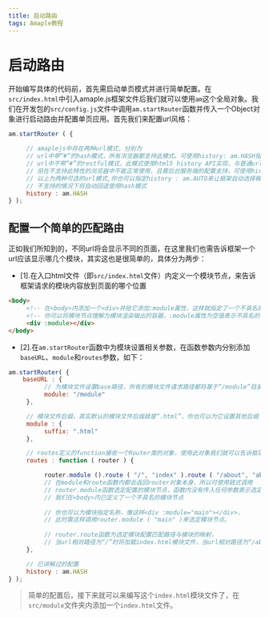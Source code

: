 ```yaml
---
title: 启动路由
tags: Amaple教程
---
```

# 启动路由
开始编写具体的代码前，首先需启动单页模式并进行简单配置。在`src/index.html`中引入amaple.js框架文件后我们就可以使用`am`这个全局对象。我们在开发包的`src/config.js`文件中调用`am.startRouter`函数并传入一个Object对象进行启动路由并配置单页应用。首先我们来配置url风格：
```javascript
am.startRouter ( {

     // amaplejs中存在两种url模式，分别为
     // url中带“#”的hash模式，所有浏览器都支持此模式。可使用history: am.HASH指定
     // url中不带“#”的restful模式，此模式使用html5 history API实现，与普通url相同，
     // 但在不支持此特性的浏览器中不能正常使用，且需后台服务端的配置支持，可使用history: am.BROWSER指定
     // 以上为两种可选的url模式,你也可以指定history : am.AUTO来让框架自动选择模式，在支持html5 history API的浏览器下自动使用此模式，
     // 不支持的情况下将自动回退使用hash模式
     history : am.HASH
} );
```
## 配置一个简单的匹配路由
正如我们所知到的，不同url将会显示不同的页面，在这里我们也需告诉框架一个url应该显示哪几个模块，其实这也是很简单的，具体分为两步：
* [1].在入口html文件（即`src/index.html`文件）内定义一个模块节点，来告诉框架请求的模块内容放到页面的哪个位置
```html
<body>
     <!-- 在<body>内添加一个<div>并给它添加:module属性，这样就指定了一个不具名的模块节点 -->
     <!-- 你可以将模块节点理解为模块渲染输出的容器，:module属性为空值表示不具名的模块节点，且任何标签都可以作为模块节点 -->
     <div :module></div>
</body>
```
* [2].在`am.startRouter`函数中为模块设置相关参数，在函数参数内分别添加`baseURL`、`module`和`routes`参数，如下：
```javascript
am.startRouter( {
    baseURL : {
          // 为模块文件设置base路径，所有的模块文件请求路径都将基于“/module”目录，不设置时默认“/”
          module: "/module"
     },

     // 模块文件后缀，其实默认的模块文件后缀就是“.html”，你也可以为它设置其他后缀
     module : {
          suffix: ".html"
     },

     // routes定义的function接收一个Router类的对象，使用此对象我们就可以告诉框架一个url应该显示哪几个模块
     routes : function ( router ) {

          router.module ().route ( "/", "index" ).route ( "/about", "about" );
          // 在module和route函数内都会返回router对象本身，所以可使用链式调用
          // router.module函数选定配置的模块节点，函数内没有传入任何参数表示选定一个不具名的模块节点，
          // 我们在<body>内已定义了一个不具名的模块节点
          
          // 你也可以为模块指定名称，像这样<div :module="main"></div>，
          // 此时需这样调用router.module ( "main" )来选定模块节点。
          
          // router.route函数为选定模块配置匹配路径与模块的映射，
          // 当url相对路径为“/”时将加载index.html模块文件，当url相对路径为“/about”时将加载about.html模块文件
     },

     // 已讲解过的配置
     history : am.HASH
} );
```
> 简单的配置后，接下来就可以来编写这个`index.html`模块文件了，在`src/module`文件夹内添加一个`index.html`文件。